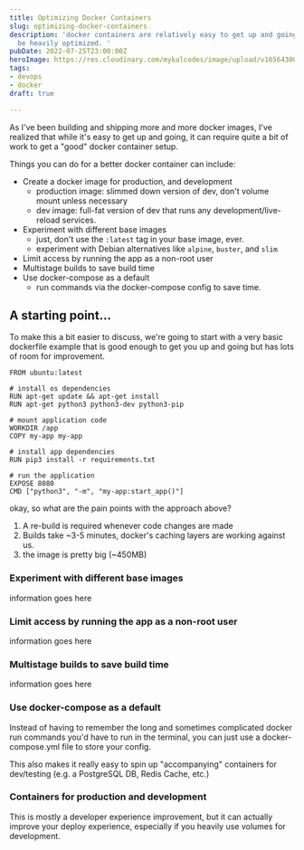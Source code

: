 ```yaml
---
title: Optimizing Docker Containers
slug: optimizing-docker-containers
description: 'docker containers are relatively easy to get up and going, but can often
  be heavily optimized. '
pubDate: 2022-07-25T23:00:00Z
heroImage: https://res.cloudinary.com/mykalcodes/image/upload/v1656430048/Mykal%20Codes/better-docker-containers.webp
tags:
- devops
- docker
draft: true

---
```

As I've been building and shipping more and more docker images, I've realized that while it's easy to get up and going, it can require quite a bit of work to get a "good" docker container setup.

Things you can do for a better docker container can include:

* Create a docker image for production, and development
  * production image: slimmed down version of dev, don't volume mount unless necessary
  * dev image: full-fat version of dev that runs any development/live-reload services.
* Experiment with different base images
  * just, don't use the `:latest` tag in your base image, ever.
  * experiment with Debian alternatives like `alpine`, `buster`, and `slim`
* Limit access by running the app as a non-root user
* Multistage builds to save build time
* Use docker-compose as a default
  * run commands via the docker-compose config to save time.

## A starting point...

To make this a bit easier to discuss, we're going to start with a very basic dockerfile example that is good enough to get you up and going but has lots of room for improvement.

```
FROM ubuntu:latest

# install os dependencies
RUN apt-get update && apt-get install
RUN apt-get python3 python3-dev python3-pip

# mount application code
WORKDIR /app
COPY my-app my-app

# install app dependencies
RUN pip3 install -r requirements.txt

# run the application
EXPOSE 8080
CMD ["python3", "-m", "my-app:start_app()"]
```

okay, so what are the pain points with the approach above?

1. A re-build is required whenever code changes are made
2. Builds take \~3-5 minutes, docker's caching layers are working against us.
3. the image is pretty big (\~450MB)

### Experiment with different base images

information goes here

### Limit access by running the app as a non-root user

information goes here

### Multistage builds to save build time

information goes here

### Use docker-compose as a default

Instead of having to remember the long and sometimes complicated docker run commands you'd have to run in the terminal, you can just use a docker-compose.yml file to store your config.

This also makes it really easy to spin up "accompanying" containers for dev/testing (e.g. a PostgreSQL DB, Redis Cache, etc.)

### Containers for production and development

This is mostly a developer experience improvement, but it can actually improve your deploy experience, especially if you heavily use volumes for development.